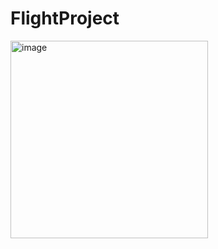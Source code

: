 # FlightProject
<img width="316" alt="image" src="https://github.com/nimo-mohamed/FlightProject/assets/138133949/7b1ff4ec-892c-4f28-8ca8-00af606125b7">
